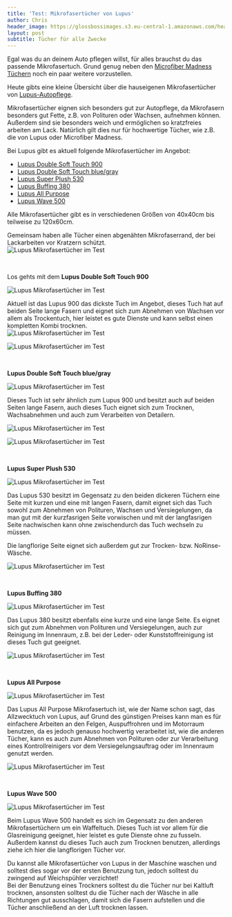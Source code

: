 ```yaml
---
title: 'Test: Mikrofasertücher von Lupus'
author: Chris
header_image: https://glossbossimages.s3.eu-central-1.amazonaws.com/headerimg/lupustest.jpg
layout: post
subtitle: Tücher für alle Zwecke
---
```

Egal was du an deinem Auto pflegen willst, für alles brauchst du das passende Mikrofasertuch. Grund genug neben den [Microfiber Madness Tüchern][1] noch ein paar weitere vorzustellen.

Heute gibts eine kleine Übersicht über die hauseigenen Mikrofasertücher von [Lupus-Autopflege][2].

Mikrofasertücher eignen sich besonders gut zur Autopflege, da Mikrofasern besonders gut Fette, z.B. von Polituren oder Wachsen, aufnehmen können. Außerdem sind sie besonders weich und ermöglichen so kratzfreies arbeiten am Lack. Natürlich gilt dies nur für hochwertige Tücher, wie z.B. die von Lupus oder Microfiber Madness.

Bei Lupus gibt es aktuell folgende Mikrofasertücher im Angebot:

*   [Lupus Double Soft Touch 900 ][3]
*   [Lupus Double Soft Touch blue/gray][4]
*   [Lupus Super Plush 530][5]
*   [Lupus Buffing 380][6]
*   [Lupus All Purpose][6]
*   [Lupus Wave 500][7]

Alle Mikrofasertücher gibt es in verschiedenen Größen von 40x40cm bis teilweise zu 120x60cm.

Gemeinsam haben alle Tücher einen abgenähten Mikrofaserrand, der bei Lackarbeiten vor Kratzern schützt.  
![Lupus Mikrofasertücher im Test](https://glossbossimages.s3.eu-central-1.amazonaws.com/criz/lupustuecher/DSC_0033.jpg)

&nbsp;

Los gehts mit dem **Lupus Double Soft Touch 900**

![Lupus Mikrofasertücher im Test](https://glossbossimages.s3.eu-central-1.amazonaws.com/criz/lupustuecher/DSC_0025.jpg)

Aktuell ist das Lupus 900 das dickste Tuch im Angebot, dieses Tuch hat auf beiden Seite lange Fasern und eignet sich zum Abnehmen von Wachsen vor allem als Trockentuch, hier leistet es gute Dienste und kann selbst einen kompletten Kombi trocknen.  
![Lupus Mikrofasertücher im Test](https://glossbossimages.s3.eu-central-1.amazonaws.com/criz/lupustuecher/DSC_0039.jpg)

![Lupus Mikrofasertücher im Test](https://glossbossimages.s3.eu-central-1.amazonaws.com/criz/lupustuecher/DSC_0040.jpg)

&nbsp;

**Lupus Double Soft Touch blue/gray**

![Lupus Mikrofasertücher im Test](https://glossbossimages.s3.eu-central-1.amazonaws.com/criz/lupustuecher/DSC_0001-2.jpg)

Dieses Tuch ist sehr ähnlich zum Lupus 900 und besitzt auch auf beiden Seiten lange Fasern, auch dieses Tuch eignet sich zum Trocknen, Wachsabnehmen und auch zum Verarbeiten von Detailern.

![Lupus Mikrofasertücher im Test](https://glossbossimages.s3.eu-central-1.amazonaws.com/criz/lupustuecher/DSC_0042.jpg)

![Lupus Mikrofasertücher im Test](https://glossbossimages.s3.eu-central-1.amazonaws.com/criz/lupustuecher/DSC_0043.jpg)

&nbsp;

**Lupus Super Plush 530**

![Lupus Mikrofasertücher im Test](https://glossbossimages.s3.eu-central-1.amazonaws.com/criz/lupustuecher/DSC_0002-2.jpg)

Das Lupus 530 besitzt im Gegensatz zu den beiden dickeren Tüchern eine Seite mit kurzen und eine mit langen Fasern, damit eignet sich das Tuch sowohl zum Abnehmen von Polituren, Wachsen und Versiegelungen, da man gut mit der kurzfasrigen Seite vorwischen und mit der langfasrigen Seite nachwischen kann ohne zwischendurch das Tuch wechseln zu müssen.

Die langflorige Seite eignet sich außerdem gut zur Trocken- bzw. NoRinse-Wäsche.

![Lupus Mikrofasertücher im Test](https://glossbossimages.s3.eu-central-1.amazonaws.com/criz/lupustuecher/DSC_0017.jpg)

&nbsp;

**Lupus Buffing 380**

![Lupus Mikrofasertücher im Test](https://glossbossimages.s3.eu-central-1.amazonaws.com/criz/lupustuecher/DSC_0005-2.jpg)

Das Lupus 380 besitzt ebenfalls eine kurze und eine lange Seite. Es eignet sich gut zum Abnehmen von Polituren und Versiegelungen, auch zur Reinigung im Innenraum, z.B. bei der Leder- oder Kunststoffreinigung ist dieses Tuch gut geeignet.

![Lupus Mikrofasertücher im Test](https://glossbossimages.s3.eu-central-1.amazonaws.com/criz/lupustuecher/DSC_0037.jpg)

&nbsp;

**Lupus All Purpose**

![Lupus Mikrofasertücher im Test](https://glossbossimages.s3.eu-central-1.amazonaws.com/criz/lupustuecher/DSC_0004-2.jpg)

Das Lupus All Purpose Mikrofasertuch ist, wie der Name schon sagt, das Allzwecktuch von Lupus, auf Grund des günstigen Preises kann man es für einfachere Arbeiten an den Felgen, Auspuffrohren und im Motorraum benutzen, da es jedoch genauso hochwertig verarbeitet ist, wie die anderen Tücher, kann es auch zum Abnehmen von Polituren oder zur Verarbeitung eines Kontrollreinigers vor dem Versiegelungsauftrag oder im Innenraum genutzt werden.

![Lupus Mikrofasertücher im Test](https://glossbossimages.s3.eu-central-1.amazonaws.com/criz/lupustuecher/DSC_0038.jpg)

&nbsp;

**Lupus Wave 500**

![Lupus Mikrofasertücher im Test](https://glossbossimages.s3.eu-central-1.amazonaws.com/criz/lupustuecher/DSC_0003-2.jpg)

Beim Lupus Wave 500 handelt es sich im Gegensatz zu den anderen Mikrofasertüchern um ein Waffeltuch. Dieses Tuch ist vor allem für die Glasreinigung geeignet, hier leistet es gute Dienste ohne zu fusseln. Außerdem kannst du dieses Tuch auch zum Trocknen benutzen, allerdings ziehe ich hier die langflorigen Tücher vor.

Du kannst alle Mikrofasertücher von Lupus in der Maschine waschen und solltest dies sogar vor der ersten Benutzung tun, jedoch solltest du zwingend auf Weichspühler verzichtet!  
Bei der Benutzung eines Trockners solltest du die Tücher nur bei Kaltluft trocknen, ansonsten solltest du die Tücher nach der Wäsche in alle Richtungen gut ausschlagen, damit sich die Fasern aufstellen und die Tücher anschließend an der Luft trocknen lassen.

&nbsp;

&nbsp;

 [1]: http://glossboss.de/produkttest/im-test-4-microfiber-madness-tuecher/
 [2]: http://lupus-autopflege.de/
 [3]: http://www.lupus-autopflege.de/Lupus-Double-Soft-Touch-900-Microfasertuch-40x40cm-STAFFELPREISE "Lupus 900"
 [4]: http://www.lupus-autopflege.de/Lupus-Double-Soft-Touch-blue-gray-Microfasertuch-40x40cm-STAFFELPREISE
 [5]: http://www.lupus-autopflege.de/Lupus-Super-Plush-530-Microfasertuch-40x40cm-STAFFELPREISE
 [6]: http://www.lupus-autopflege.de/Lupus-Buffing-380-Microfasertuch-40x40cm-STAFFELPREISE
 [7]: http://www.lupus-autopflege.de/Lupus-Wave-500-Waffel-Microfasertuch-40x40cm-STAFFELPREISE
